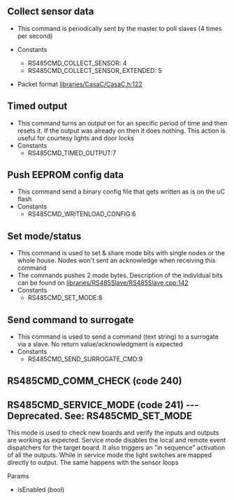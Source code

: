## Collect sensor data

- This command is periodically sent by the master to poll slaves (4 times per second)
- Constants 
  - RS485CMD\_COLLECT\_SENSOR: 4
  - RS485CMD\_COLLECT\_SENSOR\_EXTENDED: 5

- Packet format [libraries/CasaC/CasaC.h:122](https://github.com/cat101/CasaC/blob/master/libraries/CasaC/CasaC.h#L122)

## Timed output

- This command turns an output on for an specific period of time and then resets it. If the output was already on then it does nothing. This action is useful for courtesy lights and door locks
- Constants 
  - RS485CMD\_TIMED\_OUTPUT:7

## Push EEPROM config data

- This command send a binary config file that gets written as is on the uC flash
- Constants 
  - RS485CMD\_WRITENLOAD\_CONFIG:6

## Set mode/status

- This command is used to set & share mode bits with single nodes or the whole house. Nodes won't sent an acknowledge when receiving this command
- The commands pushes 2 mode bytes. Description of the individual bits can be found on [libraries/RS485Slave/RS485Slave.cpp:142](https://github.com/cat101/CasaC/blob/master/libraries/RS485Slave/RS485Slave.cpp#L142)
- Constants 
  - RS485CMD\_SET\_MODE:8

## Send command to surrogate

- This command is used to send a command (text string) to a surrogate via a slave. No return value/acknowledgment is expected
- Constants 
  - RS485CMD\_SEND\_SURROGATE\_CMD:9

## RS485CMD\_COMM\_CHECK (code 240)

## RS485CMD\_SERVICE\_MODE (code 241) --- Deprecated. See: RS485CMD\_SET\_MODE

This mode is used to check new boards and verify the inputs and outputs are working as expected. Service mode disables the local and remote event dispatchers for the target board. It also triggers an "in sequence" activation of all the outputs. While in service mode the light switches are mapped directly to output. The same happens with the sensor loops

Params

- isEnabled (bool)
